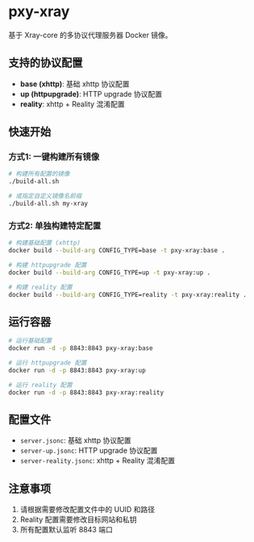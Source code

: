 # pxy-xray

基于 Xray-core 的多协议代理服务器 Docker 镜像。

## 支持的协议配置

- **base (xhttp)**: 基础 xhttp 协议配置
- **up (httpupgrade)**: HTTP upgrade 协议配置  
- **reality**: xhttp + Reality 混淆配置

## 快速开始

### 方式1: 一键构建所有镜像

```bash
# 构建所有配置的镜像
./build-all.sh

# 或指定自定义镜像名前缀
./build-all.sh my-xray
```

### 方式2: 单独构建特定配置

```bash
# 构建基础配置 (xhttp)
docker build --build-arg CONFIG_TYPE=base -t pxy-xray:base .

# 构建 httpupgrade 配置
docker build --build-arg CONFIG_TYPE=up -t pxy-xray:up .

# 构建 reality 配置
docker build --build-arg CONFIG_TYPE=reality -t pxy-xray:reality .
```

## 运行容器

```bash
# 运行基础配置
docker run -d -p 8843:8843 pxy-xray:base

# 运行 httpupgrade 配置
docker run -d -p 8843:8843 pxy-xray:up

# 运行 reality 配置
docker run -d -p 8843:8843 pxy-xray:reality
```

## 配置文件

- `server.jsonc`: 基础 xhttp 协议配置
- `server-up.jsonc`: HTTP upgrade 协议配置
- `server-reality.jsonc`: xhttp + Reality 混淆配置

## 注意事项

1. 请根据需要修改配置文件中的 UUID 和路径
2. Reality 配置需要修改目标网站和私钥
3. 所有配置默认监听 8843 端口
